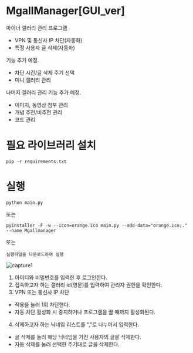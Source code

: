 # MgallManager[GUI_ver]

마이너 갤러리 관리 프로그램

-  VPN 및 통신사 IP 차단(자동화)
-  특정 사용자 글 삭제(자동화)

기능 추가 예정.

- 차단 시간/글 삭제 주기 선택
- 미니 갤러리 관리

나머지 갤러리 관리 기능 추가 예정.

- 이미지, 동영상 첨부 관리
- 개념 추천/비추천 관리
- 코드 관리

# 필요 라이브러리 설치
```
pip -r requirements.txt
```

# 실행
```
python main.py
```
또는
```
pyinstaller -F -w --icon=orange.ico main.py --add-data="orange.ico;." --name Mgallmanager
```
또는
```
실행파일을 다운로드하여 실행
```

![capture1](https://user-images.githubusercontent.com/65398406/147037070-ce24511d-381a-4a17-b41c-ecc03c20b4c1.png)

1. 아이디와 비밀번호를 입력한 후 로그인한다.
2. 접속하고자 하는 갤러리 id(영문)를 입력하여 관리자 권한을 확인한다.
3. VPN 또는 통신사 IP 차단
- 적용을 눌러 1회 차단한다.
- 자동 차단 활성화 시 중지하거나 프로그램을 끌 때까지 활성화된다.
4. 삭제하고자 하는 닉네임 리스트를 ","로 나누어서 입력한다.
- 글 삭제를 눌러 해당 닉네임을 가진 사용자의 글을 삭제한다.
-  자동 삭제를 눌러 선택한 주기대로 글을 삭제한다.
